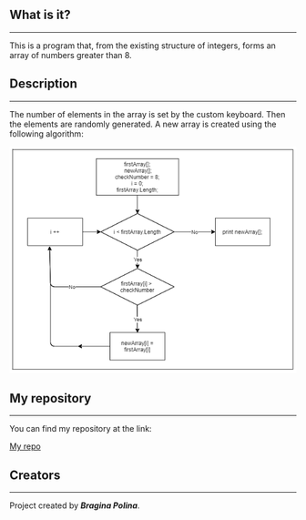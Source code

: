 ## What is it?
___
This is a program that, from the existing structure of integers, forms an array of numbers greater than 8.

## Description
___

The number of elements in the array is set by the custom keyboard. Then the elements are randomly generated. A new array is created using the following algorithm:

![Block diagramm](BlockDiagram.png)

## My repository
___

You can find my repository at the link: 

[My repo](https://github.com/PolinaBrag/TestWork)


## Creators
___

Project created by _**Bragina Polina**_.
